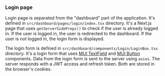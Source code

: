 ### Login page

Login page is separated from the "dashboard" part of the application. It's defined in `src/dashboard/pages/login/index.tsx` directory. It's a Next.js page that uses `getServerSideProps()` to check if the user is already logged in. If the user is logged in, the user is redirected to the dashboard. If the user is not logged in, the login form is displayed.

The login form is defined in `src/dashboard/components/Login/LoginBox.tsx` directory. It's a login form that uses [MUI TextField](https://mui.com/components/text-fields/) and [MUI Button](https://mui.com/components/buttons/) components.
Data from the login form is sent to the server using `axios`. The server responds with a JWT access and refresh token. Both are stored in the browser's cookies.

